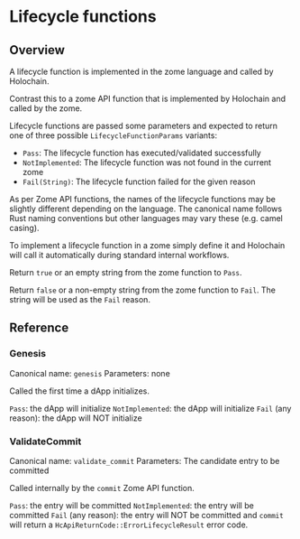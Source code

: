 # Lifecycle functions

## Overview

A lifecycle function is implemented in the zome language and called by
Holochain.

Contrast this to a zome API function that is implemented by Holochain and called
by the zome.

Lifecycle functions are passed some parameters and expected to return one of
three possible `LifecycleFunctionParams` variants:

- `Pass`: The lifecycle function has executed/validated successfully
- `NotImplemented`: The lifecycle function was not found in the current zome
- `Fail(String)`: The lifecycle function failed for the given reason

As per Zome API functions, the names of the lifecycle functions may be slightly
different depending on the language. The canonical name follows Rust naming
conventions but other languages may vary these (e.g. camel casing).

To implement a lifecycle function in a zome simply define it and Holochain will
call it automatically during standard internal workflows.

Return `true` or an empty string from the zome function to `Pass`.

Return `false` or a non-empty string from the zome function to `Fail`. The
string will be used as the `Fail` reason.

## Reference

### Genesis

Canonical name: `genesis`
Parameters: none

Called the first time a dApp initializes.

`Pass`: the dApp will initialize
`NotImplemented`: the dApp will initialize
`Fail` (any reason): the dApp will NOT initialize

### ValidateCommit

Canonical name: `validate_commit`
Parameters: The candidate entry to be committed

Called internally by the `commit` Zome API function.

`Pass`: the entry will be committed
`NotImplemented`: the entry will be committed
`Fail` (any reason): the entry will NOT be committed and `commit` will return a
`HcApiReturnCode::ErrorLifecycleResult` error code.
